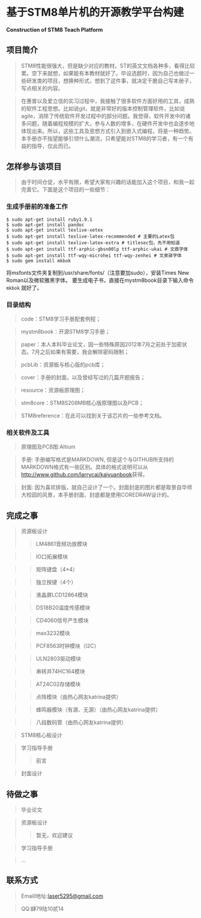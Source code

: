 # 基于STM8单片机的开源教学平台构建 #

#### Construction of STM8 Teach Platform ####

## 项目简介 ##
> STM8性能很强大，但是缺少对应的教材。ST的英文文档各种多，看得比较累。空下来就想，如果能有本教材就好了。毕设选题时，因为自己也做过一些研发类的项目，想换种形式，想到了这件事，就决定干脆自己写本册子，写点相关的内容。

> 在惠普以及爱立信的实习过程中，我接触了很多软件方面好用的工具，成熟的软件工程思想。比如说git，就是非常好的版本控制管理软件，比如说agile，消除了传统软件开发过程中的部分问题。我觉得，软件开发中的诸多问题，随着编程规模的扩大，参与人数的增多，在硬件开发中也会逐步地体现出来。所以，这些工具及思想方式引入到嵌入式编程，将是一种趋势。本手册亦不指望能够引领什么潮流，只希望能对STM8的学习者，有一个有益的指导，仅此而已。
 

## 怎样参与该项目 ##
>由于时间仓促，水平有限，希望大家有兴趣的话能加入这个项目，和我一起完善它。下面是这个项目的一些细节：

### 生成手册前的准备工作 ###
~~~~~~~~~~
$ sudo apt-get install ruby1.9.1
$ sudo apt-get install pandoc
$ sudo apt-get install texlive-xetex
$ sudo apt-get install texlive-latex-recommended # 主要的Latex包
$ sudo apt-get install texlive-latex-extra # titlesec包，先不用知道
$ sudo apt-get install ttf-arphic-gbsn00lp ttf-arphic-ukai # 文鼎字体
$ sudo apt-get install ttf-wqy-microhei ttf-wqy-zenhei # 文泉驿字体
$ sudo gem install mkbok
~~~~~~~~~~ 

将msfonts文件夹复制到/usr/share/fonts/（注意要加sudo），安装Times New Roman以及微软雅黑字体。
要生成电子书，直接在mystm8book目录下输入命令 `mkbok` 就好了。


### 目录结构 ###

> code：STM8学习手册配套例程；

> mystm8book：开源STM8学习手册；

> paper：本人本科毕业论文，因一些特殊原因2012年7月之前处于加密状态。7月之后如果有需要，我会解除密码限制；

> pcbLib：资源板与核心版的pcb库；

> cover：手册的封面，以及曾经写过的几篇开题报告；

> resource：资源板原理图；

> stm8core：STM8S208MB核心版原理图以及PCB；

> STM8reference：在此可以找到关于该芯片的一些参考文档。

### 相关软件及工具 ###
> 原理图及PCB图:Altium

> 手册: 手册编写格式是MARKDOWN, 但是这个与GITHUB所支持的MARKDOWN格式有一些区别。具体的格式说明可以从<http://www.github.com/larrycai/kaiyuanbook>获得。

> 封面: 因为喜欢排版，就自己设计了一个。封面封底的图片都是取景自华师大校园的风景，本手册封面、封底都是使用COREDRAW设计的。


## 完成之事 ##

> 资源板设计
> > LM4861音频功放模块

> > IO口拓展模块

> > 矩阵键盘（4*4）

> > 独立按键（4个）

> > 液晶屏LCD12864模块

> > DS18B20温度传感模块

> > CD4060信号产生模块

> > max3232模块

> > PCF8563时钟模块（I2C）

> > ULN2803驱动模块

> > 串转并74HC164模块

> > AT24C02存储模块

> > 点阵模块（由热心网友katrina提供）

> > 蜂鸣器模块（有源、无源）（由热心网友katrina提供）

> > 八段数码管（由热心网友katrina提供）

> STM8核心板设计

> 学习指导手册
> > 前言

> 封面设计

## 待做之事 ##

> 毕业论文

> 资源板设计
>> 暂无，欢迎建议

> 学习指导手册

> ...


## 联系方式 ##

> Emaill地址:laser5295@gmail.com

> QQ:肆79陆10贰14


